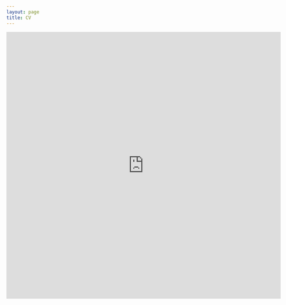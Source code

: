 ```yaml
---
layout: page
title: CV
---
```


<iframe src="http://docs.google.com/gview?url=https://geraldmc.github.io/gmccollam_resume_072016.pdf&embedded=true" style="width:718px; height:700px;" frameborder="0"></iframe>

